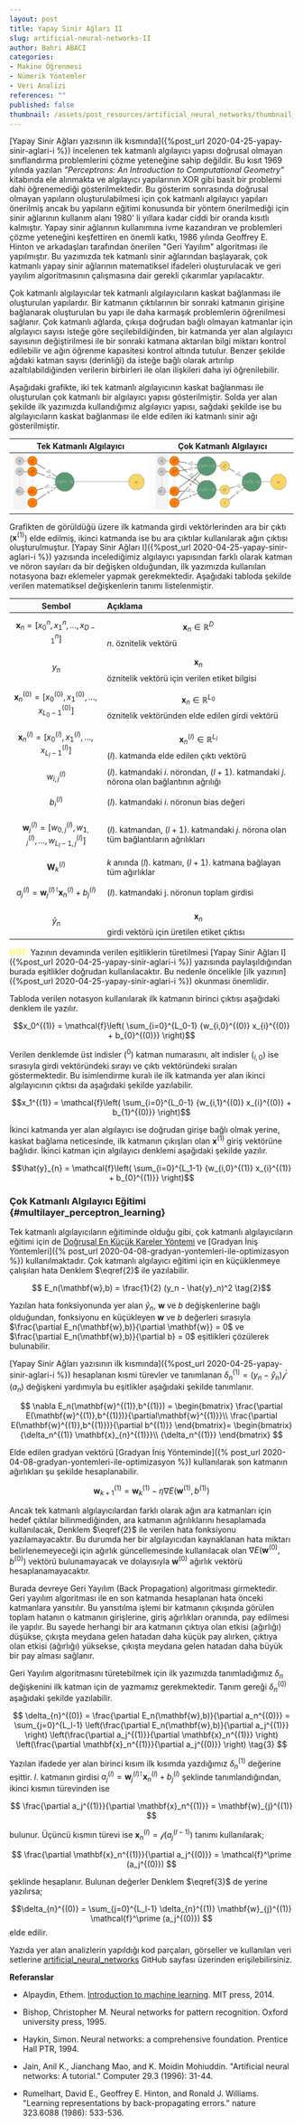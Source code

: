 ```yaml
---
layout: post
title: Yapay Sinir Ağları II
slug: artificial-neural-networks-II
author: Bahri ABACI
categories:
- Makine Öğrenmesi
- Nümerik Yöntemler
- Veri Analizi
references: ""
published: false
thumbnail: /assets/post_resources/artificial_neural_networks/thumbnail_2.png
---
```

[Yapay Sinir Ağları yazısının ilk kısmında]({%post_url 2020-04-25-yapay-sinir-aglari-i %}) incelenen tek katmanlı algılayıcı yapısı doğrusal olmayan sınıflandırma problemlerini çözme yeteneğine sahip değildir. Bu kısıt 1969 yılında yazılan _"Perceptrons: An Introduction to Computational Geometry"_ kitabında ele alınmakta ve algılayıcı yapılarının XOR gibi basit bir problemi dahi öğrenemediği gösterilmektedir. Bu gösterim sonrasında doğrusal olmayan yapıların oluşturulabilmesi için çok katmanlı algılayıcı yapıları önerilmiş ancak bu yapıların eğitimi konusunda bir yöntem önerilmediği için sinir ağlarının kullanım alanı 1980' li yıllara kadar ciddi bir oranda kısıtlı kalmıştır. Yapay sinir ağlarının kullanımına ivme kazandıran ve problemleri çözme yeteneğini keşfettiren en önemli katkı, 1986 yılında Geoffrey E. Hinton ve arkadaşları tarafından önerilen "Geri Yayılım" algoritması ile yapılmıştır. Bu yazımızda tek katmanlı sinir ağlarından başlayarak, çok katmanlı yapay sinir ağlarının matematiksel ifadeleri oluşturulacak ve geri yayılım algoritmasının çalışmasına dair gerekli çıkarımlar yapılacaktır.

<!--more-->

Çok katmanlı algılayıcılar tek katmanlı algılayıcıların kaskat bağlanması ile oluşturulan yapılardır. Bir katmanın çıktılarının bir sonraki katmanın girişine bağlanarak oluşturulan bu yapı ile daha karmaşık problemlerin öğrenilmesi sağlanır. Çok katmanlı ağlarda, çıkışa doğrudan bağlı olmayan katmanlar için algılayıcı sayısı isteğe göre seçilebildiğinden, bir katmanda yer alan algılayıcı sayısının değiştirilmesi ile bir sonraki katmana aktarılan bilgi miktarı kontrol edilebilir ve ağın öğrenme kapasitesi kontrol altında tutulur. Benzer şekilde ağdaki katman sayısı (derinliği) da isteğe bağlı olarak artırılıp azaltılabildiğinden verilerin birbirleri ile olan ilişkileri daha iyi öğrenilebilir.

Aşağıdaki grafikte, iki tek katmanlı algılayıcının kaskat bağlanması ile oluşturulan çok katmanlı bir algılayıcı yapısı gösterilmiştir. Solda yer alan şekilde ilk yazımızda kullandığımız algılayıcı yapısı, sağdaki şekilde ise bu algılayıcıların kaskat bağlanması ile elde edilen iki katmanlı sinir ağı gösterilmiştir.

|Tek Katmanlı Algılayıcı | Çok Katmanlı Algılayıcı |
|:-------:|:----:|
![tek katmanlı algılayıcı][singlelayerperceptron] | ![çok katmanlı algılayıcı][multilayerperceptron]

Grafikten de görüldüğü üzere ilk katmanda girdi vektörlerinden ara bir çıktı ($\mathbf{x}^{(1)}$) elde edilmiş, ikinci katmanda ise bu ara çıktılar kullanılarak ağın çıktısı oluşturulmuştur. [Yapay Sinir Ağları I]({%post_url 2020-04-25-yapay-sinir-aglari-i %}) yazısında incelediğimiz algılayıcı yapısından farklı olarak katman ve nöron sayıları da bir değişken olduğundan, ilk yazımızda kullanılan notasyona bazı eklemeler yapmak gerekmektedir. Aşağıdaki tabloda şekilde verilen matematiksel değişkenlerin tanımı listelenmiştir.

| Sembol | Açıklama |
:-------------------------:|:-------------------------
| $$\mathbf{x}_n = \left [ x_0^{n}, x_1^{n}, \dots, x_{D-1}^{n}\right ]$$ | $$\mathbf{x}_n \in \mathbb{R}^D$$ $n$. öznitelik vektörü |
| $$y_n$$ | $$\mathbf{x}_n$$ öznitelik vektörü için verilen etiket bilgisi |
| $$\mathbf{x}_n^{(0)} = \left [ x_0^{(0)}, x_1^{(0)}, \dots, x_{L_0-1}^{(0)}\right ]$$ | $$\mathbf{x}_n \in \mathbb{R}^{L_0}$$ öznitelik vektöründen elde edilen girdi vektörü |
| $$\mathbf{x}_n^{(l)} = \left [ x_0^{(l)}, x_1^{(l)}, \dots, x_{L_l-1}^{(l)}\right ]$$ | $$\mathbf{x}_n^{(l)} \in \mathbb{R}^{L_l}$$ $(l)$. katmanda elde edilen çıktı vektörü |
| $$w_{i,j}^{(l)}$$ | $(l)$. katmandaki $i$. nörondan, $(l+1)$. katmandaki $j$. nörona olan bağlantının ağrılığı |
| $$b_{i}^{(l)}$$ | $(l)$. katmandaki $i$. nöronun bias değeri |
| $$\mathbf{w}_{j}^{(l)} = \left [ w_{0,j}^{(l)}, w_{1,j}^{(l)}, \dots, w_{L_l-1,j}^{(l)}\right ]$$ | $(l)$. katmandan, $(l+1)$. katmandaki $j$. nörona olan tüm bağlantıların ağrılıkları |
| $$\mathbf{W}_{k}^{(l)}$$ | $k$ anında $(l)$. katmanı, $(l+1)$. katmana bağlayan tüm ağırlıklar |
| $$a_j^{(l)} = {\mathbf{w}_{j}^{(l)}}^\intercal \mathbf{x}_n^{(l)} + b_j^{(l)}$$ | $(l)$. katmandaki j. nöronun toplam girdisi |
| $$\hat{y}_n$$ | $$\mathbf{x}_n$$ girdi vektörü için üretilen etiket çıktısı |

<span style="color: yellow;">NOT: </span> Yazının devamında verilen eşitliklerin türetilmesi [Yapay Sinir Ağları I]({%post_url 2020-04-25-yapay-sinir-aglari-i %}) yazısında paylaşıldığından burada eşitlikler doğrudan kullanılacaktır. Bu nedenle öncelikle [ilk yazının]({%post_url 2020-04-25-yapay-sinir-aglari-i %}) okunması önemlidir.

Tabloda verilen notasyon kullanılarak ilk katmanın birinci çıktısı aşağıdaki denklem ile yazılır.

$$x_0^{(1)} = \mathcal{f}\left( \sum_{i=0}^{L_0-1} {w_{i,0}^{(0)} x_{i}^{(0)} + b_{0}^{(0)}} \right)$$

Verilen denklemde üst indisler ($^0$) katman numarasını, alt indisler ($_{i,0}$) ise sırasıyla girdi vektöründeki sırayı ve çıktı vektöründeki sıraları göstermektedir. Bu isimlendirme kuralı ile ilk katmanda yer alan ikinci algılayıcının çıktısı da aşağıdaki şekilde yazılabilir.

$$x_1^{(1)} = \mathcal{f}\left( \sum_{i=0}^{L_0-1} {w_{i,1}^{(0)} x_{i}^{(0)} + b_{1}^{(0)}} \right)$$

İkinci katmanda yer alan algılayıcı ise doğrudan girişe bağlı olmak yerine, kaskat bağlama neticesinde, ilk katmanın çıkışları olan $\mathbf{x}^{(1)}$ giriş vektörüne bağlıdır. İkinci katman için algılayıcı denklemi aşağıdaki şekilde yazılır.

$$\hat{y}_{n} = \mathcal{f}\left( \sum_{i=0}^{L_1-1} {w_{i,0}^{(1)} x_{i}^{(1)} + b_{0}^{(1)}} \right)$$

### Çok Katmanlı Algılayıcı Eğitimi {#multilayer_perceptron_learning}

Tek katmanlı algılayıcıların eğitiminde olduğu gibi, çok katmanlı algılayıcıların eğitimi için de [Doğrusal En Küçük Kareler Yöntemi](#perceptron_learning) ve [Gradyan İniş Yöntemleri]({% post_url 2020-04-08-gradyan-yontemleri-ile-optimizasyon %}) kullanılmaktadır. Çok katmanlı algılayıcı eğitimi için en küçüklenmeye çalışılan hata Denklem $\eqref{2}$ ile yazılabilir.

$$ E_n(\mathbf{w},b) = \frac{1}{2} (y_n - \hat{y}_n)^2 \tag{2}$$

Yazılan hata fonksiyonunda yer alan $\hat{y}_n$, $\mathbf{w}$ ve $b$ değişkenlerine bağlı olduğundan, fonksiyonu en küçükleyen $\mathbf{w}$ ve $b$ değerleri sırasıyla $\frac{\partial E_n(\mathbf{w},b)}{\partial \mathbf{w}} = 0$ ve $\frac{\partial E_n(\mathbf{w},b)}{\partial b} = 0$ eşitlikleri çözülerek bulunabilir.

[Yapay Sinir Ağları yazısının ilk kısmında]({%post_url 2020-04-25-yapay-sinir-aglari-i %}) hesaplanan kısmi türevler ve tanımlanan $\delta_{n}^{(1)} = \left(y_n-\hat{y}_n \right) \mathcal{f}^\prime (a_n)$ değişkeni yardımıyla bu eşitlikler aşağıdaki şekilde tanımlanır.

$$
\nabla E_n(\mathbf{w}^{(1)},b^{(1)}) =
\begin{bmatrix}
\frac{\partial E(\mathbf{w}^{(1)},b^{(1)})}{\partial\mathbf{w}^{(1)}}\\
\frac{\partial E(\mathbf{w}^{(1)},b^{(1)})}{\partial b^{(1)}}
\end{bmatrix}=
\begin{bmatrix}
{\delta_n^{(1)} \mathbf{x}_{n}^{(1)}}\\
{\delta_n^{(1)}}
\end{bmatrix}
$$

Elde edilen gradyan vektörü [Gradyan İniş Yönteminde]({% post_url 2020-04-08-gradyan-yontemleri-ile-optimizasyon %}) kullanılarak son katmanın ağırlıkları şu şekilde hesaplanabilir.

$$\mathbf{w}^{(1)}_{k+1}=\mathbf{w}^{(1)}_k-\eta \nabla E(\mathbf{w}^{(1)},b^{(1)})$$

Ancak tek katmanlı algılayıcılardan farklı olarak ağın ara katmanları için hedef çıktılar bilinmediğinden, ara katmanın ağrılıklarını hesaplamada kullanılacak, Denklem $\eqref{2}$ ile verilen hata fonksiyonu yazılamayacaktır. Bu durumda her bir algılayıcıdan kaynaklanan hata miktarı belirlenemeyeceği için ağırlık güncellemesinde kullanılacak olan $\nabla E(\mathbf{w}^{(0)},b^{(0)})$ vektörü bulunamayacak ve dolayısıyla $\mathbf{w}^{(0)}$ ağırlık vektörü hesaplanamayacaktır.

Burada devreye Geri Yayılım (Back Propagation) algoritması girmektedir. Geri yayılım algoritması ile en son katmanda hesaplanan hata önceki katmanlara yansıtılır. Bu yansıtılma işlemi bir katmanın çıkışında görülen toplam hatanın o katmanın girişlerine, giriş ağırlıkları oranında, pay edilmesi ile yapılır. Bu sayede herhangi bir ara katmanın çıktıya olan etkisi (ağırlığı) düşükse, çıkışta meydana gelen hatadan daha küçük pay alırken, çıktıya olan etkisi (ağırlığı) yüksekse, çıkışta meydana gelen hatadan daha büyük bir pay alması sağlanır.

Geri Yayılım algoritmasını türetebilmek için ilk yazımızda tanımladığımız $\delta_n$ değişkenini ilk katman için de yazmamız gerekmektedir. Tanım gereği $\delta_{n}^{(0)}$ aşağıdaki şekilde yazılabilir.

$$
\delta_{n}^{(0)} = \frac{\partial E_n(\mathbf{w},b)}{\partial a_n^{(0)}} = \sum_{j=0}^{L_l-1} \left(\frac{\partial E_n(\mathbf{w},b)}{\partial a_j^{(1)}} \right) \left(\frac{\partial a_j^{(1)}}{\partial \mathbf{x}_n^{(1)}} \right) \left(\frac{\partial \mathbf{x}_n^{(1)}}{\partial a_j^{(0)}} \right)
\tag{3}
$$

Yazılan ifadede yer alan birinci kısım ilk kısımda yazdığımız $\delta_{n}^{(1)}$ değerine eşittir. $l$. katmanın girdisi $a_j^{(l)} = {\mathbf{w}_{j}^{(l)}}^\intercal \mathbf{x}_n^{(l)} + b_j^{(l)}$ şeklinde tanımlandığından, ikinci kısmın türevinden ise 

$$
\frac{\partial a_j^{(1)}}{\partial \mathbf{x}_n^{(1)}} = \mathbf{w}_{j}^{(1)}
$$

bulunur. Üçüncü kısmın türevi ise $\mathbf{x}_n^{(l)} = \mathcal{f}(a_j^{(l-1)})$ tanımı kullanılarak;

$$
\frac{\partial \mathbf{x}_n^{(1)}}{\partial a_j^{(0)}} = \mathcal{f}^\prime (a_j^{(0)})
$$

şeklinde hesaplanır. Bulunan değerler Denklem $\eqref{3}$ de yerine yazılırsa;

$$\delta_{n}^{(0)} = \sum_{j=0}^{L_l-1} \delta_{n}^{(1)} \mathbf{w}_{j}^{(1)} \mathcal{f}^\prime (a_j^{(0)}) $$ elde edilir.

Yazıda yer alan analizlerin yapıldığı kod parçaları, görseller ve kullanılan veri setlerine [artificial_neural_networks](https://github.com/cescript/artificial_neural_networks) GitHub sayfası üzerinden erişilebilirsiniz.

**Referanslar**
* Alpaydin, Ethem. [Introduction to machine learning](https://www.cmpe.boun.edu.tr/~ethem/i2ml3e/). MIT press, 2014.

* Bishop, Christopher M. Neural networks for pattern recognition. Oxford university press, 1995.

* Haykin, Simon. Neural networks: a comprehensive foundation. Prentice Hall PTR, 1994.

* Jain, Anil K., Jianchang Mao, and K. Moidin Mohiuddin. "Artificial neural networks: A tutorial." Computer 29.3 (1996): 31-44.

* Rumelhart, David E., Geoffrey E. Hinton, and Ronald J. Williams. "Learning representations by back-propagating errors." nature 323.6088 (1986): 533-536.

[RESOURCES]: # (List of the resources used by the blog post)
[singlelayerperceptron]: /assets/post_resources/artificial_neural_networks/singlelayerperceptron.svg
[multilayerperceptron]: /assets/post_resources/artificial_neural_networks/multilayerperceptron.svg

